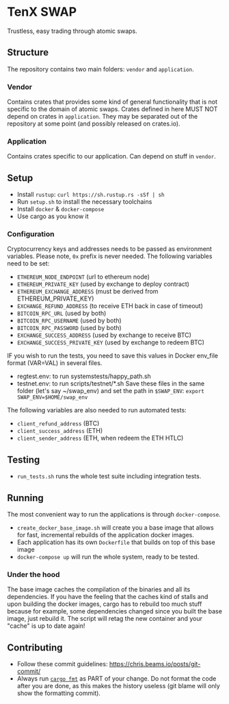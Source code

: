 # TenX SWAP

Trustless, easy trading through atomic swaps.

## Structure

The repository contains two main folders: `vendor` and `application`.

### Vendor

Contains crates that provides some kind of general functionality that is not specific to the domain of atomic swaps. Crates defined in here MUST NOT depend on crates in `application`. They may be separated out of the repository at some point (and possibly released on crates.io).

### Application

Contains crates specific to our application. Can depend on stuff in `vendor`.

## Setup

- Install `rustup`: `curl https://sh.rustup.rs -sSf | sh`
- Run `setup.sh` to install the necessary toolchains
- Install `docker` & `docker-compose`
- Use cargo as you know it

### Configuration

Cryptocurrency keys and addresses needs to be passed as environment variables.
Please note, `0x` prefix is never needed.
The following variables need to be set:
* `ETHEREUM_NODE_ENDPOINT` (url to ethereum node)
* `ETHEREUM_PRIVATE_KEY` (used by exchange to deploy contract)
* `ETHEREUM_EXCHANGE_ADDRESS` (must be derived from ETHEREUM_PRIVATE_KEY)
* `EXCHANGE_REFUND_ADDRESS` (to receive ETH back in case of timeout)
* `BITCOIN_RPC_URL` (used by both)
* `BITCOIN_RPC_USERNAME` (used by both)
* `BITCOIN_RPC_PASSWORD` (used by both)
* `EXCHANGE_SUCCESS_ADDRESS` (used by exchange to receive BTC)
* `EXCHANGE_SUCCESS_PRIVATE_KEY` (used by exchange to redeem BTC)

IF you wish to run the tests, you need to save this values in Docker env_file format (VAR=VAL) in several files.
- regtest.env: to run systemstests/happy_path.sh
- testnet.env: to run scripts/testnet/*.sh
Save these files in the same folder (let's say ~/swap_env) and set the path in `$SWAP_ENV`:
`export SWAP_ENV=$HOME/swap_env`

The following variables are also needed to run automated tests:
* `client_refund_address` (BTC)
* `client_success_address` (ETH)
* `client_sender_address` (ETH, when redeem the ETH HTLC)

## Testing

- `run_tests.sh` runs the whole test suite including integration tests. 

## Running

The most convenient way to run the applications is through `docker-compose`.

- `create_docker_base_image.sh` will create you a base image that allows for fast, incremental rebuilds of the application docker images.
- Each application has its own `Dockerfile` that builds on top of this base image
- `docker-compose up` will run the whole system, ready to be tested.

### Under the hood

The base image caches the compilation of the binaries and all its dependencies. If you have the feeling that the caches kind of stalls and upon building the docker images, cargo has to rebuild too much stuff because for example, some dependencies changed since you built the base image, just rebuild it. The script will retag the new container and your "cache" is up to date again!

## Contributing

- Follow these commit guidelines: https://chris.beams.io/posts/git-commit/
- Always run [`cargo fmt`](https://github.com/rust-lang-nursery/rustfmt) as PART of your change. Do not format the code after you are done, as this makes the history useless (git blame will only show the formatting commit).

